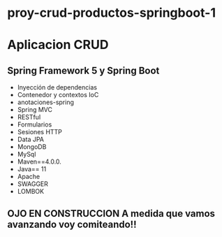# proy-crud-productos-springboot-1
# Aplicacion CRUD

##  Spring Framework 5 y Spring Boot 

- Inyección de dependencias
- Contenedor y contextos IoC
- anotaciones-spring
- Spring MVC
- RESTful
- Formularios
- Sesiones HTTP
- Data JPA
- MongoDB
- MySql
- Maven==4.0.0.
- Java== 11
- Apache 
- SWAGGER
- LOMBOK

## OJO EN CONSTRUCCION A medida que vamos avanzando voy comiteando!!
